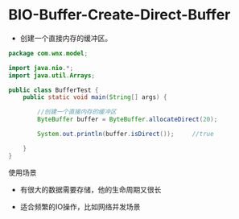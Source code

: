# BIO-Buffer-Create-Direct-Buffer

- 创建一个直接内存的缓冲区。

```java
package com.wnx.model;

import java.nio.*;
import java.util.Arrays;

public class BufferTest {
    public static void main(String[] args) {

        //创建一个直接内存的缓冲区
        ByteBuffer buffer = ByteBuffer.allocateDirect(20);

        System.out.println(buffer.isDirect());     //true

    }
}
```

使用场景 

-  有很大的数据需要存储，他的生命周期又很长 

- 适合频繁的IO操作，比如网络并发场景